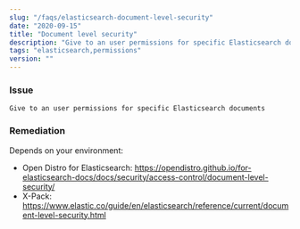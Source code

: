 ```yaml
---
slug: "/faqs/elasticsearch-document-level-security"
date: "2020-09-15"
title: "Document level security"
description: "Give to an user permissions for specific Elasticsearch documents"
tags: "elasticsearch,permissions"
version: ""
---
```


### Issue

```
Give to an user permissions for specific Elasticsearch documents
```

### Remediation

Depends on your environment:

- Open Distro for Elasticsearch: https://opendistro.github.io/for-elasticsearch-docs/docs/security/access-control/document-level-security/
- X-Pack: https://www.elastic.co/guide/en/elasticsearch/reference/current/document-level-security.html
